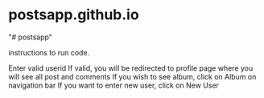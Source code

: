 # postsapp.github.io
"# postsapp"

instructions to run code.

Enter valid userid
If valid, you will be redirected to profile page where you will see all post and comments
If you wish to see album, click on Album on navigation bar
If you want to enter new user, click on New User
